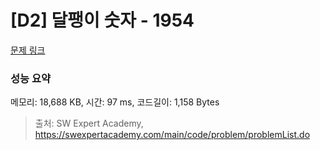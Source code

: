 # [D2] 달팽이 숫자 - 1954 

[문제 링크](https://swexpertacademy.com/main/code/problem/problemDetail.do?contestProbId=AV5PobmqAPoDFAUq) 

### 성능 요약

메모리: 18,688 KB, 시간: 97 ms, 코드길이: 1,158 Bytes



> 출처: SW Expert Academy, https://swexpertacademy.com/main/code/problem/problemList.do